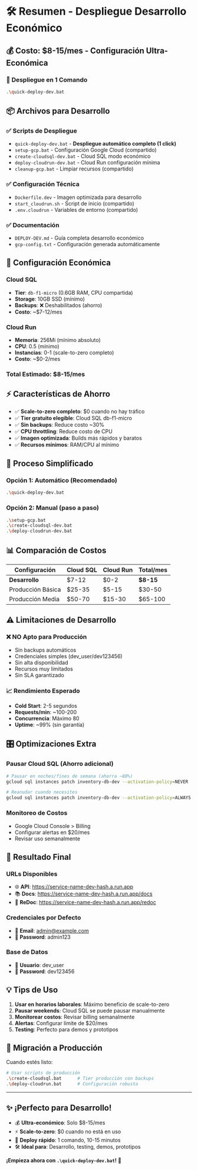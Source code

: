 # 🛠️ Resumen - Despliegue Desarrollo Económico

## 💰 **Costo: $8-15/mes** - Configuración Ultra-Económica

### 🚀 **Despliegue en 1 Comando**
```bash
.\quick-deploy-dev.bat
```

## 📦 **Archivos para Desarrollo**

### ✅ **Scripts de Despliegue**
- `quick-deploy-dev.bat` - **Despliegue automático completo (1 click)**
- `setup-gcp.bat` - Configuración Google Cloud (compartido)
- `create-cloudsql-dev.bat` - Cloud SQL modo económico
- `deploy-cloudrun-dev.bat` - Cloud Run configuración mínima
- `cleanup-gcp.bat` - Limpiar recursos (compartido)

### ✅ **Configuración Técnica**
- `Dockerfile.dev` - Imagen optimizada para desarrollo
- `start_cloudrun.sh` - Script de inicio (compartido)
- `.env.cloudrun` - Variables de entorno (compartido)

### ✅ **Documentación**
- `DEPLOY-DEV.md` - Guía completa desarrollo económico
- `gcp-config.txt` - Configuración generada automáticamente

## 🎯 **Configuración Económica**

### Cloud SQL
- **Tier**: `db-f1-micro` (0.6GB RAM, CPU compartida)
- **Storage**: 10GB SSD (mínimo)
- **Backups**: ❌ Deshabilitados (ahorro)
- **Costo**: ~$7-12/mes

### Cloud Run
- **Memoria**: 256Mi (mínimo absoluto)
- **CPU**: 0.5 (mínimo)
- **Instancias**: 0-1 (scale-to-zero completo)
- **Costo**: ~$0-2/mes

### Total Estimado: **$8-15/mes**

## ⚡ **Características de Ahorro**

- ✅ **Scale-to-zero completo**: $0 cuando no hay tráfico
- ✅ **Tier gratuito elegible**: Cloud SQL db-f1-micro
- ✅ **Sin backups**: Reduce costo ~30%
- ✅ **CPU throttling**: Reduce costo de CPU
- ✅ **Imagen optimizada**: Builds más rápidos y baratos
- ✅ **Recursos mínimos**: RAM/CPU al mínimo

## 🔧 **Proceso Simplificado**

### Opción 1: Automático (Recomendado)
```bash
.\quick-deploy-dev.bat
```

### Opción 2: Manual (paso a paso)
```bash
.\setup-gcp.bat
.\create-cloudsql-dev.bat
.\deploy-cloudrun-dev.bat
```

## 📊 **Comparación de Costos**

| Configuración | Cloud SQL | Cloud Run | Total/mes |
|---------------|-----------|-----------|-----------|
| **Desarrollo** | $7-12 | $0-2 | **$8-15** |
| Producción Básica | $25-35 | $5-15 | $30-50 |
| Producción Media | $50-70 | $15-30 | $65-100 |

## ⚠️ **Limitaciones de Desarrollo**

### ❌ NO Apto para Producción
- Sin backups automáticos
- Credenciales simples (dev_user/dev123456)
- Sin alta disponibilidad
- Recursos muy limitados
- Sin SLA garantizado

### 📈 **Rendimiento Esperado**
- **Cold Start**: 2-5 segundos
- **Requests/min**: ~100-200
- **Concurrencia**: Máximo 80
- **Uptime**: ~99% (sin garantía)

## 🎛️ **Optimizaciones Extra**

### Pausar Cloud SQL (Ahorro adicional)
```bash
# Pausar en noches/fines de semana (ahorra ~80%)
gcloud sql instances patch inventory-db-dev --activation-policy=NEVER

# Reanudar cuando necesites
gcloud sql instances patch inventory-db-dev --activation-policy=ALWAYS
```

### Monitoreo de Costos
- Google Cloud Console > Billing
- Configurar alertas en $20/mes
- Revisar uso semanalmente

## 🎉 **Resultado Final**

### URLs Disponibles
- 🌐 **API**: https://service-name-dev-hash.a.run.app
- 📚 **Docs**: https://service-name-dev-hash.a.run.app/docs
- 🔧 **ReDoc**: https://service-name-dev-hash.a.run.app/redoc

### Credenciales por Defecto
- 📧 **Email**: admin@example.com
- 🔑 **Password**: admin123

### Base de Datos
- 👤 **Usuario**: dev_user
- 🔐 **Password**: dev123456

## 💡 **Tips de Uso**

1. **Usar en horarios laborales**: Máximo beneficio de scale-to-zero
2. **Pausar weekends**: Cloud SQL se puede pausar manualmente
3. **Monitorear costos**: Revisar billing semanalmente
4. **Alertas**: Configurar límite de $20/mes
5. **Testing**: Perfecto para demos y prototipos

## 🔄 **Migración a Producción**

Cuando estés listo:
```bash
# Usar scripts de producción
.\create-cloudsql.bat      # Tier producción con backups
.\deploy-cloudrun.bat      # Configuración robusta
```

---

## ✨ **¡Perfecto para Desarrollo!**

- 💰 **Ultra-económico**: Solo $8-15/mes
- ⚡ **Scale-to-zero**: $0 cuando no está en uso
- 🚀 **Deploy rápido**: 1 comando, 10-15 minutos
- 🛠️ **Ideal para**: Desarrollo, testing, demos, prototipos

**¡Empieza ahora con `.\quick-deploy-dev.bat`!** 🎯